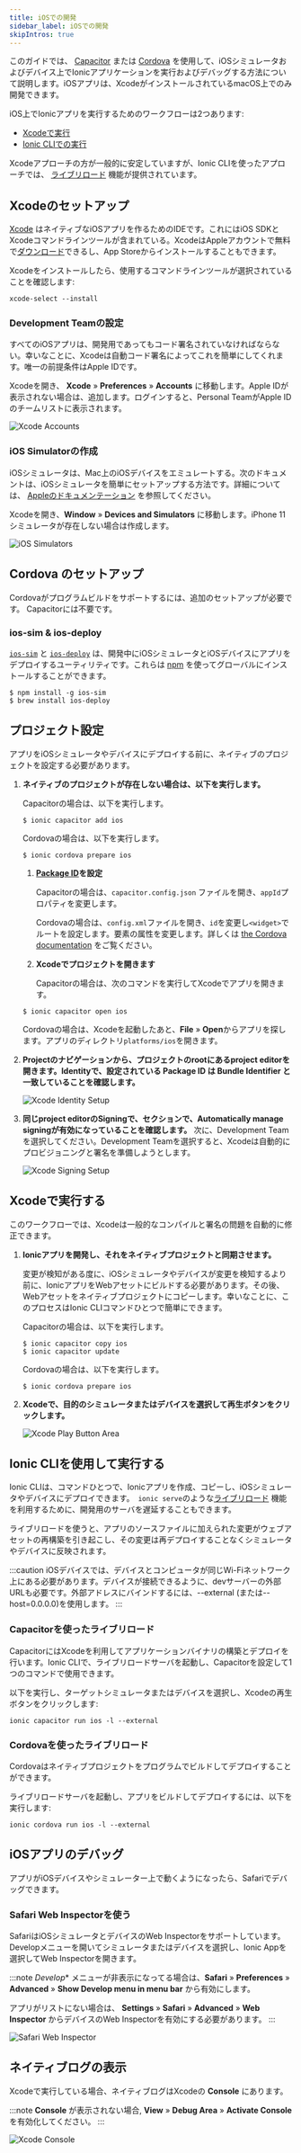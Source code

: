 ```yaml
---
title: iOSでの開発
sidebar_label: iOSでの開発
skipIntros: true
---
```


<head>
  <title>iOSアプリ開発ガイド: Xcode Setup to Build and Run iOS Apps</title>
  <meta
    name="description"
    content="Ionic's iOS development guide covers how to build and run Ionic apps on iOS simulators and devices. iOS apps can only be developed on macOS with Xcode setup."
  />
</head>

このガイドでは、 [Capacitor](../reference/glossary.md#capacitor) または [Cordova](../reference/glossary.md#cordova) を使用して、iOSシミュレータおよびデバイス上でIonicアプリケーションを実行およびデバッグする方法について説明します。iOSアプリは、XcodeがインストールされているmacOS上でのみ開発できます。

iOS上でIonicアプリを実行するためのワークフローは2つあります:

* [Xcodeで実行](#running-with-xcode)
* [Ionic CLIでの実行](#running-with-the-ionic-cli)

Xcodeアプローチの方が一般的に安定していますが、Ionic CLIを使ったアプローチでは、 [ライブリロード](../reference/glossary.md#livereload) 機能が提供されています。

## Xcodeのセットアップ

[Xcode](https://developer.apple.com/xcode/) はネイティブなiOSアプリを作るためのIDEです。これにはiOS SDKとXcodeコマンドラインツールが含まれている。XcodeはAppleアカウントで無料で[ダウンロード](https://developer.apple.com/download/)できるし、App Storeからインストールすることもできます。

Xcodeをインストールしたら、使用するコマンドラインツールが選択されていることを確認します:

```shell
xcode-select --install
```

### Development Teamの設定

すべてのiOSアプリは、開発用であってもコード署名されていなければならない。幸いなことに、Xcodeは自動コード署名によってこれを簡単にしてくれます。唯一の前提条件はApple IDです。

Xcodeを開き、 **Xcode** &raquo; **Preferences** &raquo; **Accounts** に移動します。Apple IDが表示されない場合は、追加します。ログインすると、Personal TeamがApple IDのチームリストに表示されます。

![Xcode Accounts](/img/installation/ios-xcode-accounts.png)

### iOS Simulatorの作成

iOSシミュレータは、Mac上のiOSデバイスをエミュレートする。次のドキュメントは、iOSシミュレータを簡単にセットアップする方法です。詳細については、 [Appleのドキュメンテーション](https://developer.apple.com/library/content/documentation/IDEs/Conceptual/simulator_help_topics/Chapter/Chapter.html) を参照してください。

Xcodeを開き、**Window** &raquo; **Devices and Simulators** に移動します。iPhone 11シミュレータが存在しない場合は作成します。

![iOS Simulators](/img/installation/ios-xcode-simulators-setup.png)

## Cordova のセットアップ

Cordovaがプログラムビルドをサポートするには、追加のセットアップが必要です。 Capacitorには不要です。

### ios-sim & ios-deploy

 [`ios-sim`](https://github.com/ios-control/ios-sim) と [`ios-deploy`](https://github.com/ios-control/ios-deploy) は、開発中にiOSシミュレータとiOSデバイスにアプリをデプロイするユーティリティです。これらは [npm](../reference/glossary.md#npm) を使ってグローバルにインストールすることができます。

```shell
$ npm install -g ios-sim
$ brew install ios-deploy
```

## プロジェクト設定

アプリをiOSシミュレータやデバイスにデプロイする前に、ネイティブのプロジェクトを設定する必要があります。

1. **ネイティブのプロジェクトが存在しない場合は、以下を実行します。**

   Capacitorの場合は、以下を実行します。

   ```shell
   $ ionic capacitor add ios
   ```

   Cordovaの場合は、以下を実行します。

   ```shell
   $ ionic cordova prepare ios
   ```

   1. **[Package ID](/reference/glossary.md#package-id)を設定**

       Capacitorの場合は、`capacitor.config.json` ファイルを開き、`appId`プロパティを変更します。

       Cordovaの場合は、`config.xml`ファイルを開き、`id`を変更し`<widget>`でルートを設定します。要素の属性を変更します。詳しくは [the Cordova documentation](https://cordova.apache.org/docs/en/latest/config_ref/#widget) をご覧ください。

   1. **<b>Xcode</b>でプロジェクトを開きます**

       Capacitorの場合は、次のコマンドを実行してXcodeでアプリを開きます。

   ```shell
   $ ionic capacitor open ios
   ```

    Cordovaの場合は、Xcodeを起動したあと、**File** &raquo; **Open**からアプリを探します。アプリのディレクトリ`platforms/ios`を開きます。

1. **<b>Projectのナビゲーション</b>から、プロジェクトのrootにあるproject editorを開きます。**Identity**で、設定されている Package ID は Bundle Identifier と一致していることを確認します。**

   ![Xcode Identity Setup](/img/running/ios-xcode-identity-setup.png)

1. **同じproject editorの<b>Signing</b>で、セクションで、<b>Automatically manage signing</b>が有効になっていることを確認します。** 次に、Development Teamを選択してください。Development Teamを選択すると、Xcodeは自動的にプロビジョニングと署名を準備しようとします。

   ![Xcode Signing Setup](/img/running/ios-xcode-signing-setup.png)

## Xcodeで実行する

このワークフローでは、Xcodeは一般的なコンパイルと署名の問題を自動的に修正できます。

1. **Ionicアプリを開発し、それをネイティブプロジェクトと同期させます。**

    変更が検知がある度に、iOSシミュレータやデバイスが変更を検知するより前に、IonicアプリをWebアセットにビルドする必要があります。その後、Webアセットをネイティブプロジェクトにコピーします。幸いなことに、このプロセスはIonic CLIコマンドひとつで簡単にできます。

    Capacitorの場合は、以下を実行します。

   ```shell
   $ ionic capacitor copy ios
   $ ionic capacitor update
   ```

   Cordovaの場合は、以下を実行します。

   ```shell
   $ ionic cordova prepare ios
   ```

1. **Xcodeで、目的のシミュレータまたはデバイスを選択して再生ボタンをクリックします。**

   ![Xcode Play Button Area](/img/running/ios-xcode-play-button-area.png)

## Ionic CLIを使用して実行する

Ionic CLIは、コマンドひとつで、Ionicアプリを作成、コピーし、iOSシミュレータやデバイスにデプロイできます。　`ionic serve`のような[ライブリロード](../reference/glossary.md#livereload) 機能を利用するために、開発用のサーバを遅延することもできます。

ライブリロードを使うと、アプリのソースファイルに加えられた変更がウェブアセットの再構築を引き起こし、その変更は再デプロイすることなくシミュレータやデバイスに反映されます。

:::caution
iOSデバイスでは、デバイスとコンピュータが同じWi-Fiネットワーク上にある必要があります。デバイスが接続できるように、devサーバーの外部URLも必要です。外部アドレスにバインドするには、--external (または--host=0.0.0.0)を使用します。
:::

### Capacitorを使ったライブリロード

CapacitorにはXcodeを利用してアプリケーションバイナリの構築とデプロイを行います。Ionic CLIで、ライブリロードサーバを起動し、Capacitorを設定して1つのコマンドで使用できます。

以下を実行し、ターゲットシミュレータまたはデバイスを選択し、Xcodeの再生ボタンをクリックします:

```shell
ionic capacitor run ios -l --external
```

### Cordovaを使ったライブリロード

Cordovaはネイティブプロジェクトをプログラムでビルドしてデプロイすることができます。

ライブリロードサーバを起動し、アプリをビルドしてデプロイするには、以下を実行します:

```shell
ionic cordova run ios -l --external
```

## iOSアプリのデバッグ

アプリがiOSデバイスやシミュレーター上で動くようになったら、Safariでデバッグできます。

### Safari Web Inspectorを使う

SafariはiOSシミュレータとデバイスのWeb Inspectorをサポートしています。Developメニューを開いてシミュレータまたはデバイスを選択し、Ionic Appを選択してWeb Inspectorを開きます。

:::note
*Develop** メニューが非表示になってる場合は、**Safari** &raquo; **Preferences** &raquo; **Advanced** &raquo; **Show Develop menu in menu bar** から有効にします。

アプリがリストにない場合は、 **Settings** &raquo; **Safari** &raquo; **Advanced** &raquo; **Web Inspector** からデバイスのWeb Inspectorを有効にする必要があります。
:::

![Safari Web Inspector](/img/running/ios-safari-web-inspector-timelines.png)

## ネイティブログの表示

Xcodeで実行している場合、ネイティブログはXcodeの **Console** にあります。

:::note
**Console** が表示されない場合, **View** &raquo; **Debug Area** &raquo; **Activate Console**を有効化してください。
:::

![Xcode Console](/img/running/ios-xcode-console.png)
